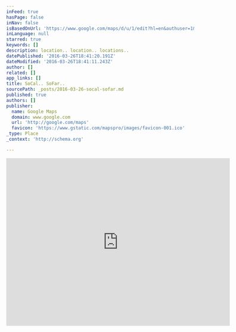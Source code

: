 ```yaml
---
inFeed: true
hasPage: false
inNav: false
isBasedOnUrl: 'https://www.google.com/maps/d/u/1/edit?hl=en&authuser=1&mid=z0niDt1Z62Ik.kzHWdTYOgi1A'
inLanguage: null
starred: true
keywords: []
description: location.. location.. locations..
datePublished: '2016-03-26T18:41:20.191Z'
dateModified: '2016-03-26T18:41:11.243Z'
author: []
related: []
app_links: []
title: SoCal.. SoFar..
sourcePath: _posts/2016-03-26-socal-sofar.md
published: true
authors: []
publisher:
  name: Google Maps
  domain: www.google.com
  url: 'http://google.com/maps'
  favicon: 'https://www.gstatic.com/mapspro/images/favicon-001.ico'
_type: Place
_context: 'http://schema.org'

---
```

<iframe src="https://cdn.embedly.com/widgets/media.html?src=https%3A%2F%2Fwww.google.com%2Fmaps%2Fd%2Fembed%3Fmid%3Dz0niDt1Z62Ik.kzHWdTYOgi1A%26hl%3Den&amp;url=https%3A%2F%2Fwww.google.com%2Fmaps%2Fd%2Fviewer%3Fmid%3Dz0niDt1Z62Ik.kzHWdTYOgi1A%26hl%3Den&amp;image=https%3A%2F%2Fwww.google.com%2Fmaps%2Fd%2Fthumbnail%3Fmid%3Dz0niDt1Z62Ik.kzHWdTYOgi1A%26hl%3Den&amp;key=b7d04c9b404c499eba89ee7072e1c4f7&amp;type=text%2Fhtml&amp;schema=google" width="600" height="450" scrolling="no" frameborder="0" allowfullscreen="allowfullscreen" style=""></iframe>